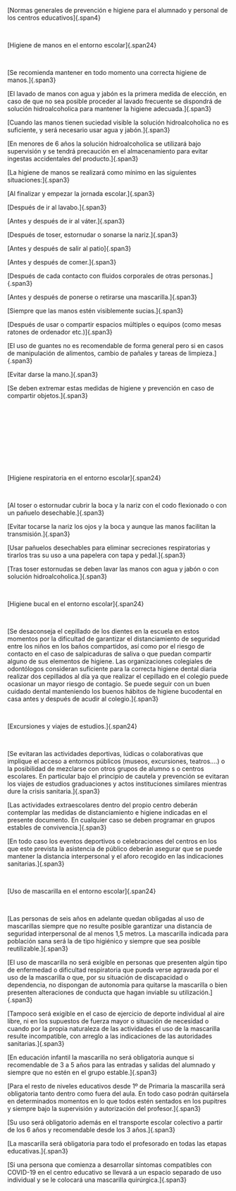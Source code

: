 [Normas generales de prevención e higiene para el alumnado y personal de
los centros educativos]{.span4}

 

[Higiene de manos en el entorno escolar]{.span24}

 

[Se recomienda mantener en todo momento una correcta higiene de
manos.]{.span3}

[El lavado de manos con agua y jabón es la primera medida de elección,
en caso de que no sea posible proceder al lavado frecuente se dispondrá
de solución hidroalcoholica para mantener la higiene adecuada.]{.span3}

[Cuando las manos tienen suciedad visible la solución hidroalcoholica no
es suficiente, y será necesario usar agua y jabón.]{.span3}

[En menores de 6 años la solución hidroalcoholica se utilizará bajo
supervisión y se tendrá precaución en el almacenamiento para evitar
ingestas accidentales del producto.]{.span3}

[La higiene de manos se realizará como mínimo en las siguientes
situaciones:]{.span3}

[Al finalizar y empezar la jornada escolar.]{.span3}

[Después de ir al lavabo.]{.span3}

[Antes y después de ir al váter.]{.span3}

[Después de toser, estornudar o sonarse la nariz.]{.span3}

[Antes y después de salir al patio]{.span3}

[Antes y después de comer.]{.span3}

[Después de cada contacto con fluidos corporales de otras
personas.]{.span3}

[Antes y después de ponerse o retirarse una mascarilla.]{.span3}

[Siempre que las manos estén visiblemente sucias.]{.span3}

[Después de usar o compartir espacios múltiples o equipos (como mesas
ratones de ordenador etc.)]{.span3}

[El uso de guantes no es recomendable de forma general pero si en casos
de manipulación de alimentos, cambio de pañales y tareas de
limpieza.]{.span3}

[Evitar darse la mano.]{.span3}

[Se deben extremar estas medidas de higiene y prevención en caso de
compartir objetos.]{.span3}

 

 

 

 

 

[Higiene respiratoria en el entorno escolar]{.span24}

 

[Al toser o estornudar cubrir la boca y la nariz con el codo flexionado
o con un pañuelo desechable.]{.span3}

[Evitar tocarse la nariz los ojos y la boca y aunque las manos facilitan
la transmisión.]{.span3}

[Usar pañuelos desechables para eliminar secreciones respiratorias y
tirarlos tras su uso a una papelera con tapa y pedal.]{.span3}

[Tras toser estornudas se deben lavar las manos con agua y jabón o con
solución hidroalcoholica.]{.span3}

 

[Higiene bucal en el entorno escolar]{.span24}

 

[Se desaconseja el cepillado de los dientes en la escuela en estos
momentos por la dificultad de garantizar el distanciamiento de seguridad
entre los niños en los baños compartidos, así como por el riesgo de
contacto en el caso de salpicaduras de saliva o que puedan compartir
alguno de sus elementos de higiene. Las organizaciones colegiales de
odontólogos consideran suficiente para la correcta higiene dental diaria
realizar dos cepillados al día ya que realizar el cepillado en el
colegio puede ocasionar un mayor riesgo de contagio. Se puede seguir con
un buen cuidado dental manteniendo los buenos hábitos de higiene
bucodental en casa antes y después de acudir al colegio.]{.span3}

 

[Excursiones y viajes de estudios.]{.span24}

 

[Se evitaran las actividades deportivas, lúdicas o colaborativas que
implique el acceso a entornos públicos (museos, excursiones,
teatros....) o la posibilidad de mezclarse con otros grupos de alumno s
o centros escolares. En particular bajo el principio de cautela y
prevención se evitaran los viajes de estudios graduaciones y actos
instituciones similares mientras dure la crisis sanitaria.]{.span3}

[Las actividades extraescolares dentro del propio centro deberán
contemplar las medidas de distanciamiento e higiene indicadas en el
presente documento. En cualquier caso se deben programar en grupos
estables de convivencia.]{.span3}

[En todo caso los eventos deportivos o celebraciones del centros en los
que este prevista la asistencia de público deberán asegurar que se puede
mantener la distancia interpersonal y el aforo recogido en las
indicaciones sanitarias.]{.span3}

 

[Uso de mascarilla en el entorno escolar]{.span24}

 

[Las personas de seis años en adelante quedan obligadas al uso de
mascarillas siempre que no resulte posible garantizar una distancia de
seguridad interpersonal de al menos 1,5 metros. La mascarilla indicada
para población sana será la de tipo higiénico y siempre que sea posible
reutilizable.]{.span3}

[El uso de mascarilla no será exigible en personas que presenten algún
tipo de enfermedad o dificultad respiratoria que pueda verse agravada
por el uso de la mascarilla o que, por su situación de discapacidad o
dependencia, no dispongan de autonomía para quitarse la mascarilla o
bien presenten alteraciones de conducta que hagan inviable su
utilización.]{.span3}

[Tampoco será exigible en el caso de ejercicio de deporte individual al
aire libre, ni en los supuestos de fuerza mayor o situación de necesidad
o cuando por la propia naturaleza de las actividades el uso de la
mascarilla resulte incompatible, con arreglo a las indicaciones de las
autoridades sanitarias.]{.span3}

[En educación infantil la mascarilla no será obligatoria aunque si
recomendable de 3 a 5 años para las entradas y salidas del alumnado y
siempre que no estén en el grupo estable.]{.span3}

[Para el resto de niveles educativos desde 1º de Primaria la mascarilla
será obligatoria tanto dentro como fuera del aula. En todo caso podrán
quitársela en determinados momentos en lo que todos estén sentados en
los pupitres y siempre bajo la supervisión y autorización del
profesor.]{.span3}

[Su uso será obligatorio además en el transporte escolar colectivo a
partir de los 6 años y recomendable desde los 3 años.]{.span3}

[La mascarilla será obligatoria para todo el profesorado en todas las
etapas educativas.]{.span3}

[Si una persona que comienza a desarrollar síntomas compatibles con
COVID-19 en el centro educativo se llevará a un espacio separado de uso
individual y se le colocará una mascarilla quirúrgica.]{.span3}

 
